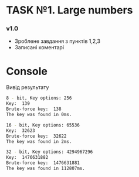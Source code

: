 # TASK №1. Large numbers

### v1.0
- Зроблене завдання з пунктів 1,2,3
- Записані коментарі

# Console

Вивід результату
~~~ bash
8 - bit, Key options: 256
Key:  139
Brute-force key:  138
The key was found in 0ms.

16 - bit, Key options: 65536
Key:  32623
Brute-force key:  32622
The key was found in 2ms.

32 - bit, Key options: 4294967296        
Key:  1476631882
Brute-force key:  1476631881
The key was found in 112807ms.
~~~